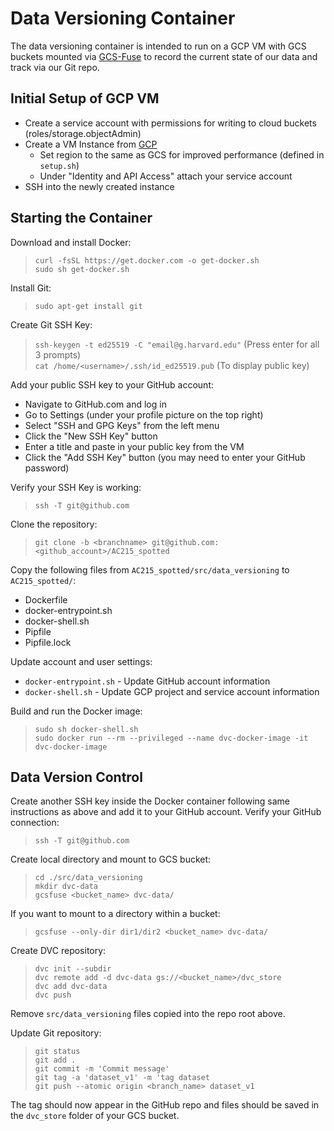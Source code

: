 # Data Versioning Container

The data versioning container is intended to run on a GCP VM with GCS buckets mounted via [GCS-Fuse](https://cloud.google.com/storage/docs/gcs-fuse) to record the current state of our data and track via our Git repo.

## Initial Setup of GCP VM
* Create a service account with permissions for writing to cloud buckets (roles/storage.objectAdmin)
* Create a VM Instance from [GCP](https://console.cloud.google.com/compute/instances) 
  * Set region to the same as GCS for improved performance (defined in `setup.sh`)
  * Under "Identity and API Access" attach your service account
* SSH into the newly created instance


## Starting the Container

Download and install Docker:
> `curl -fsSL https://get.docker.com -o get-docker.sh`  
> `sudo sh get-docker.sh`  

Install Git:  
> `sudo apt-get install git`

Create Git SSH Key:   
> `ssh-keygen -t ed25519 -C "email@g.harvard.edu"`  (Press enter for all 3 prompts)  
> `cat /home/<username>/.ssh/id_ed25519.pub`  (To display public key)  

Add your public SSH key to your GitHub account:
* Navigate to GitHub.com and log in
* Go to Settings (under your profile picture on the top right)
* Select "SSH and GPG Keys" from the left menu
* Click the "New SSH Key" button
* Enter a title and paste in your public key from the VM
* Click the "Add SSH Key" button (you may need to enter your GitHub password)  

Verify your SSH Key is working:
> `ssh -T git@github.com`

Clone the repository:
> `git clone -b <branchname> git@github.com:<github_account>/AC215_spotted`

Copy the following files from `AC215_spotted/src/data_versioning` to `AC215_spotted/`:
* Dockerfile
* docker-entrypoint.sh
* docker-shell.sh
* Pipfile
* Pipfile.lock

Update account and user settings:  
* `docker-entrypoint.sh` - Update GitHub account information
* `docker-shell.sh` - Update GCP project and service account information

Build and run the Docker image:  
> `sudo sh docker-shell.sh`  
> `sudo docker run --rm --privileged --name dvc-docker-image -it dvc-docker-image`


## Data Version Control

Create another SSH key inside the Docker container following same instructions as above and add it to your GitHub account. Verify your GitHub connection:  
> `ssh -T git@github.com`

Create local directory and mount to GCS bucket:
> `cd ./src/data_versioning`  
> `mkdir dvc-data`  
> `gcsfuse <bucket_name> dvc-data/`

If you want to mount to a directory within a bucket:
> `gcsfuse --only-dir dir1/dir2 <bucket_name> dvc-data/`

Create DVC repository:
> `dvc init --subdir`  
> `dvc remote add -d dvc-data gs://<bucket_name>/dvc_store`  
> `dvc add dvc-data`  
> `dvc push`

Remove `src/data_versioning` files copied into the repo root above.  

Update Git repository:
> `git status`  
> `git add .`  
> `git commit -m 'Commit message'`  
> `git tag -a 'dataset_v1' -m 'tag dataset`  
> `git push --atomic origin <branch_name> dataset_v1`  

The tag should now appear in the GitHub repo and files should be saved in the `dvc_store` folder of your GCS bucket.
